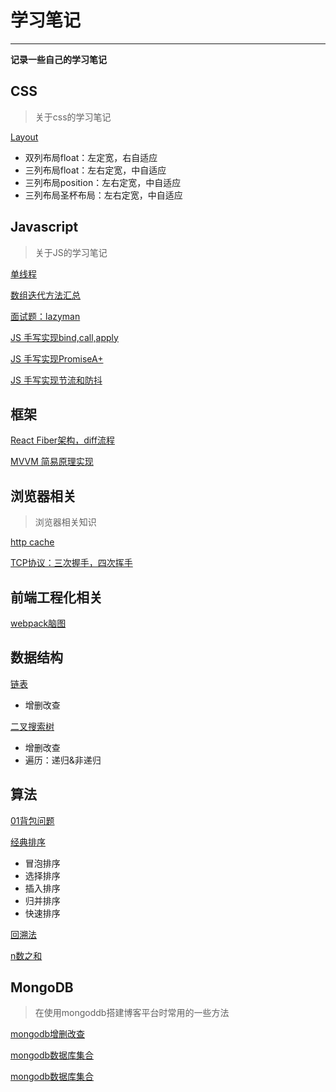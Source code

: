 # 学习笔记

---

**记录一些自己的学习笔记**

## CSS

> 关于css的学习笔记

[Layout](https://github.com/buynao/notes/blob/master/css/layout/style.css)
- 双列布局float：左定宽，右自适应
- 三列布局float：左右定宽，中自适应
- 三列布局position：左右定宽，中自适应
- 三列布局圣杯布局：左右定宽，中自适应

## Javascript

> 关于JS的学习笔记

[单线程](https://github.com/buynao/notes/blob/master/javascript/singleThreaded.md)

[数组迭代方法汇总](https://github.com/buynao/notes/blob/master/javascript/array/iteration.md)

[面试题：lazyman](https://github.com/buynao/notes/blob/master/javascript/lazyman/index.js)

[JS 手写实现bind,call,apply](https://github.com/buynao/notes/blob/master/javascript/bind/index.js)

[JS 手写实现PromiseA+](https://github.com/buynao/notes/blob/master/promise/index.js)

[JS 手写实现节流和防抖](https://github.com/buynao/notes/blob/master/throttle&debounce/index.js)


## 框架

[React Fiber架构，diff流程](https://github.com/buynao/notes/blob/master/react/Fiber&Diff.md)

[MVVM 简易原理实现](https://github.com/buynao/notes/blob/master/mvvm/index.js)

## 浏览器相关

> 浏览器相关知识

[http cache](https://github.com/buynao/notes/blob/master/browser/httpCache.md)

[TCP协议：三次握手，四次挥手](https://www.processon.com/view/link/5cc6e156e4b09b16ffcd25d2)

## 前端工程化相关

[webpack脑图](http://assets.processon.com/chart_image/5cc2c012e4b06bcc138d6d6e.png?_=1556543302476)

## 数据结构

[链表](https://github.com/buynao/notes/blob/master/dataStructure/linkedList/index.js)
- 增删改查

[二叉搜索树](https://github.com/buynao/notes/blob/master/dataStructure/binarySearchTree/index.js)
- 增删改查
- 遍历：递归&非递归

## 算法

[01背包问题](https://github.com/buynao/notes/blob/master/algorithm/01knapsack/index.js)

[经典排序](https://github.com/buynao/notes/blob/master/algorithm/sort/index.js)
- 冒泡排序
- 选择排序
- 插入排序
- 归并排序
- 快速排序
 
[回溯法](https://github.com/buynao/notes/blob/master/algorithm/Backtracking/index.js)

[n数之和](https://github.com/buynao/notes/blob/master/algorithm/nsum/index.js)

## MongoDB

> 在使用mongoddb搭建博客平台时常用的一些方法

[mongodb增删改查](https://github.com/buynao/notes/blob/master/mongod/%E5%A2%9E%E5%88%A0%E6%94%B9%E6%9F%A5.md)

[mongodb数据库集合](https://github.com/buynao/notes/blob/master/mongod/%E6%95%B0%E6%8D%AE%E5%BA%93%E9%9B%86%E5%90%88.md)

[mongodb数据库集合](https://github.com/buynao/notes/blob/master/mongod/%E6%98%A0%E5%B0%84%2C%E9%99%90%E5%88%B6%E8%AE%B0%E5%BD%95.md)